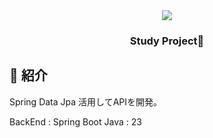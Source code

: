 <div align="center">
<img src="https://github.com/YuminJo/ProjectDeliveryToYou/blob/main/Assets/%40Resources/Images/Characters/CharacterHead/MossBrother1Head.png" />

### Study Project🌙
</div>

## 🌙 紹介

Spring Data Jpa 活用してAPIを開発。

BackEnd : Spring Boot 
Java : 23
